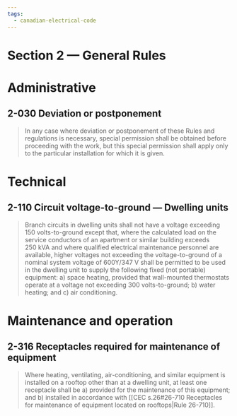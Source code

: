 ```yaml
---
tags:
  - canadian-electrical-code
---
```

# Section 2 — General Rules
# Administrative
## 2-030 Deviation or postponement
> In any case where deviation or postponement of these Rules and regulations is necessary, special permission shall be obtained before proceeding with the work, but this special permission shall apply only to the particular installation for which it is given.
# Technical
## 2-110 Circuit voltage-to-ground — Dwelling units
> Branch circuits in dwelling units shall not have a voltage exceeding 150 volts-to-ground except that, where the calculated load on the service conductors of an apartment or similar building exceeds $250\ \mathrm{kVA}$ and where qualified electrical maintenance personnel are available, higher voltages not exceeding the voltage-to-ground of a nominal system voltage of $600\mathrm{Y}/347\ \mathrm{V}$ shall be permitted to be used in the dwelling unit to supply the following fixed (not portable) equipment:
> a) space heating, provided that wall-mounted thermostats operate at a voltage not exceeding $300$ volts-to-ground;
> b) water heating; and
> c) air conditioning.
# Maintenance and operation
## 2-316 Receptacles required for maintenance of equipment
> Where heating, ventilating, air-conditioning, and similar equipment is installed on a rooftop other than at a dwelling unit, at least one receptacle shall be
> 	a) provided for the maintenance of this equipment; and
> 	b) installed in accordance with [[CEC s.26#26-710 Receptacles for maintenance of equipment located on rooftops|Rule 26-710]].
